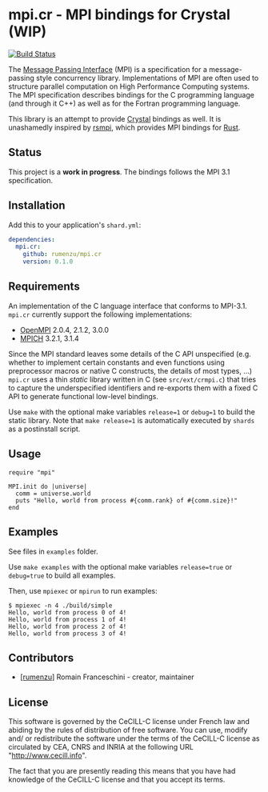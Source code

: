 # mpi.cr - MPI bindings for Crystal (WIP)

[![Build Status](https://travis-ci.org/rumenzu/mpi.cr.svg?branch=master)](https://travis-ci.org/rumenzu/mpi.cr)

The [Message Passing Interface](http://www.mpi-forum.org) (MPI) is a specification for a
message-passing style concurrency library. Implementations of MPI are often used to structure parallel computation on High Performance Computing systems. The MPI specification describes bindings for the C programming language (and through it C++) as well as for the Fortran programming language. 

This library is an attempt to provide [Crystal](https://crystal-lang.org) bindings as well. It is unashamedly inspired by [rsmpi](https://github.com/bsteinb/rsmpi), which provides MPI bindings for [Rust](https://www.rust-lang.org).

## Status

This project is a **work in progress**. The bindings follows the MPI 3.1 specification.

## Installation

Add this to your application's `shard.yml`:

```yaml
dependencies:
  mpi.cr:
    github: rumenzu/mpi.cr
    version: 0.1.0
```

## Requirements

An implementation of the C language interface that conforms to MPI-3.1. `mpi.cr` currently support the following implementations:

- [OpenMPI](https://www.open-mpi.org) 2.0.4, 2.1.2, 3.0.0
- [MPICH](https://www.mpich.org) 3.2.1, 3.1.4

Since the MPI standard leaves some details of the C API unspecified (e.g. whether to implement certain constants and even functions using preprocessor macros or native C constructs, the details of most types, ...) `mpi.cr` uses a thin *static* library written in C (see `src/ext/crmpi.c`) that tries to capture the underspecified identifiers and re-exports them with a fixed C API to generate functional low-level bindings. 

Use `make` with the optional make variables `release=1` or `debug=1` to build the static library. Note that `make release=1` is automatically executed by `shards` as a postinstall script.

## Usage

```crystal
require "mpi"

MPI.init do |universe|
  comm = universe.world
  puts "Hello, world from process #{comm.rank} of #{comm.size}!"
end
```

## Examples

See files in `examples` folder.

Use `make examples` with the optional make variables `release=true` or `debug=true` to build all examples.

Then, use `mpiexec` or `mpirun` to run examples:

```
$ mpiexec -n 4 ./build/simple
Hello, world from process 0 of 4!
Hello, world from process 1 of 4!
Hello, world from process 2 of 4!
Hello, world from process 3 of 4!
```

## Contributors

- [[rumenzu]](https://github.com/[rumenzu]) Romain Franceschini - creator, maintainer

## License

This software is governed by the CeCILL-C license under French law and
abiding by the rules of distribution of free software.  You can use,
modify and/ or redistribute the software under the terms of the CeCILL-C
license as circulated by CEA, CNRS and INRIA at the following URL
"http://www.cecill.info".

The fact that you are presently reading this means that you have had
knowledge of the CeCILL-C license and that you accept its terms.
